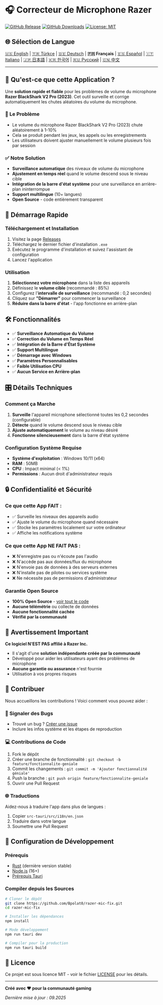 # 🎧 Correcteur de Microphone Razer

[![GitHub Release](https://img.shields.io/github/v/release/Bpolat0/razer-mic-fix)](https://github.com/Bpolat0/razer-mic-fix/releases)
[![GitHub Downloads](https://img.shields.io/github/downloads/Bpolat0/razer-mic-fix/total)](https://github.com/Bpolat0/razer-mic-fix/releases)
[![License: MIT](https://img.shields.io/badge/License-MIT-yellow.svg)](https://opensource.org/licenses/MIT)

## 🌐 Sélection de Langue

[🇺🇸 English](../README.md) | [🇹🇷 Türkçe](./README_tr.md) | [🇩🇪 Deutsch](./README_de.md) | **🇫🇷 Français** | [🇪🇸 Español](./README_es.md) | [🇮🇹 Italiano](./README_it.md) | [🇯🇵 日本語](./README_ja.md) | [🇰🇷 한국어](./README_ko.md) | [🇷🇺 Русский](./README_ru.md) | [🇨🇳 中文](./README_zh.md)

---

## 🎯 Qu'est-ce que cette Application ?

Une **solution rapide et fiable** pour les problèmes de volume du microphone **Razer BlackShark V2 Pro (2023)**. Cet outil surveille et corrige automatiquement les chutes aléatoires du volume du microphone.

### 🔧 Le Problème
- Le volume du microphone Razer BlackShark V2 Pro (2023) chute aléatoirement à 1-10%
- Cela se produit pendant les jeux, les appels ou les enregistrements
- Les utilisateurs doivent ajuster manuellement le volume plusieurs fois par session

### ✅ Notre Solution
- **Surveillance automatique** des niveaux de volume du microphone
- **Ajustement en temps réel** quand le volume descend sous le niveau cible
- **Intégration de la barre d'état système** pour une surveillance en arrière-plan ininterrompue
- **Support multilingue** (10+ langues)
- **Open Source** - code entièrement transparent

## 🚀 Démarrage Rapide

### Téléchargement et Installation
1. Visitez la page [Releases](https://github.com/Bpolat0/razer-mic-fix/releases)
2. Téléchargez le dernier fichier d'installation `.exe`
3. Exécutez le programme d'installation et suivez l'assistant de configuration
4. Lancez l'application

### Utilisation
1. **Sélectionnez votre microphone** dans la liste des appareils
2. Définissez le **volume cible** (recommandé : 85%)
3. Configurez l'**intervalle de surveillance** (recommandé : 0,2 secondes)
4. Cliquez sur **"Démarrer"** pour commencer la surveillance
5. **Réduire dans la barre d'état** - l'app fonctionne en arrière-plan

## 🛠️ Fonctionnalités

- ✅ **Surveillance Automatique du Volume**
- ✅ **Correction du Volume en Temps Réel**
- ✅ **Intégration de la Barre d'État Système**
- ✅ **Support Multilingue**
- ✅ **Démarrage avec Windows**
- ✅ **Paramètres Personnalisables**
- ✅ **Faible Utilisation CPU**
- ✅ **Aucun Service en Arrière-plan**

## 🎛️ Détails Techniques

### Comment ça Marche
1. **Surveille** l'appareil microphone sélectionné toutes les 0,2 secondes (configurable)
2. **Détecte** quand le volume descend sous le niveau cible
3. **Ajuste automatiquement** le volume au niveau désiré
4. **Fonctionne silencieusement** dans la barre d'état système

### Configuration Système Requise
- **Système d'exploitation** : Windows 10/11 (x64)
- **RAM** : 50MB
- **CPU** : Impact minimal (< 1%)
- **Permissions** : Aucun droit d'administrateur requis

## 🔒 Confidentialité et Sécurité

### Ce que cette App FAIT :
- ✅ Surveille les niveaux des appareils audio
- ✅ Ajuste le volume du microphone quand nécessaire
- ✅ Stocke les paramètres localement sur votre ordinateur
- ✅ Affiche les notifications système

### Ce que cette App NE FAIT PAS :
- ❌ N'enregistre pas ou n'écoute pas l'audio
- ❌ N'accède pas aux données/flux du microphone
- ❌ N'envoie pas de données à des serveurs externes
- ❌ N'installe pas de pilotes ou services système
- ❌ Ne nécessite pas de permissions d'administrateur

### Garantie Open Source
- **100% Open Source** - [voir tout le code](https://github.com/Bpolat0/razer-mic-fix)
- **Aucune télémétrie** ou collecte de données
- **Aucune fonctionnalité cachée**
- **Vérifié par la communauté**

## 🚨 Avertissement Important

**Ce logiciel N'EST PAS affilié à Razer Inc.**

- Il s'agit d'une **solution indépendante créée par la communauté**
- Développé pour aider les utilisateurs ayant des problèmes de microphone
- **Aucune garantie ou assurance** n'est fournie
- Utilisation à vos propres risques

## 🤝 Contribuer

Nous accueillons les contributions ! Voici comment vous pouvez aider :

### 🐛 Signaler des Bugs
- Trouvé un bug ? [Créer une issue](https://github.com/Bpolat0/razer-mic-fix/issues)
- Inclure les infos système et les étapes de reproduction

### 💻 Contributions de Code
1. Fork le dépôt
2. Créer une branche de fonctionnalité : `git checkout -b feature/fonctionnalite-geniale`
3. Commit les changements : `git commit -m 'Ajouter fonctionnalité géniale'`
4. Push la branche : `git push origin feature/fonctionnalite-geniale`
5. Ouvrir une Pull Request

### 🌐 Traductions
Aidez-nous à traduire l'app dans plus de langues :
1. Copier `src-tauri/src/i18n/en.json`
2. Traduire dans votre langue
3. Soumettre une Pull Request

## 🔨 Configuration de Développement

### Prérequis
- [Rust](https://rustup.rs/) (dernière version stable)
- [Node.js](https://nodejs.org/) (16+)
- [Prérequis Tauri](https://tauri.app/v1/guides/getting-started/prerequisites)

### Compiler depuis les Sources
```bash
# Cloner le dépôt
git clone https://github.com/Bpolat0/razer-mic-fix.git
cd razer-mic-fix

# Installer les dépendances
npm install

# Mode développement
npm run tauri dev

# Compiler pour la production
npm run tauri build
```

## 📄 Licence

Ce projet est sous licence MIT - voir le fichier [LICENSE](../LICENSE) pour les détails.

---

**Créé avec ❤️ pour la communauté gaming**

*Dernière mise à jour : 09.2025*
